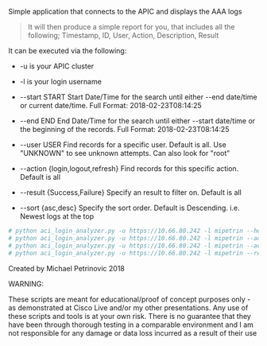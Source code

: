 Simple application that connects to the APIC and displays the AAA logs

> It will then produce a simple report for you, that includes all the following; Timestamp, ID, User, Action, Description, Result

It can be executed via the following:
* -u is your APIC cluster

* -l is your login username

*  --start START         Start Date/Time for the search until either --end
                        date/time or current date/time. Full Format:
                        2018-02-23T08:14:25
*  --end END             End Date/Time for the search until either --start
                        date/time or the beginning of the records. Full
                        Format: 2018-02-23T08:14:25
*  --user USER           Find records for a specific user. Default is all. Use
                        "UNKNOWN" to see unknown attempts. Can also look for
                        "root"
*  --action {login,logout,refresh}
                        Find records for this specific action. Default is all
*  --result {Success,Failure}
                        Specify an result to filter on. Default is all
*  --sort {asc,desc}     Specify the sort order. Default is Descending. i.e.
                        Newest logs at the top


```YAML
# python aci_login_analyzer.py -u https://10.66.80.242 -l mipetrin --help
# python aci_login_analyzer.py -u https://10.66.80.242 -l mipetrin --action login --user root
# python aci_login_analyzer.py -u https://10.66.80.242 -l mipetrin --action login --user root --start 2018-02-28T00:00 --end 2018-03-08T23:59
# python aci_login_analyzer.py -u https://10.66.80.242 -l mipetrin --result Failure --start 2018-02-28T00:00 --end 2018-03-08T23:59 --user UNKNOWN
```


Created by Michael Petrinovic 2018


WARNING:

These scripts are meant for educational/proof of concept purposes only - as demonstrated at Cisco Live and/or my other presentations. Any use of these scripts and tools is at your own risk. There is no guarantee that they have been through thorough testing in a comparable environment and I am not responsible for any damage or data loss incurred as a result of their use